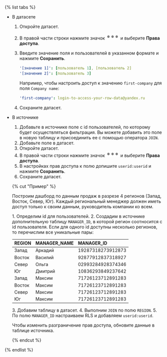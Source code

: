 {% list tabs %}

- В датасете
    
  1. Откройте датасет.
  1. В правой части строки нажмите значок ![image](../../../_assets/datalens/horizontal-ellipsis.svg) и выберите **Права доступа**.
  1. Введите значение поля и пользователей в указанном формате и нажмите **Сохранить**.
  
      ```yaml
      '[значение 1]': [пользователь 1], [пользователь 2]
      '[значение 2]': [пользователь 3]
      ```
      
      Например, чтобы настроить доступ к значению `first-company` для поля `Company name`:

      
      ```yaml
      'first-company': login-to-access-your-row-data@yandex.ru
      ```


  1.  Сохраните датасет.

- В источнике

  1. Добавьте в источнике поле с id пользователей, по которому будет осуществляться фильтрация. Вы можете добавить это поле в новую таблицу и присоединить ее с помощью оператора `JOIN`.
  1. Добавьте поле в датасет.
  1. Откройте датасет.
  1. В правой части строки нажмите значок ![image](../../../_assets/datalens/horizontal-ellipsis.svg) и выберите **Права доступа**.
  1. В настройках прав доступа к полю допишите `userid:userid` и нажмите **Сохранить**.
  1. Сохраните датасет.
    
  {% cut "Пример" %}
    
  Построим дашборд по данным продаж в разрезе 4 регионов (Запад, Восток, Север, Юг). Каждый региональный менеджер должен иметь доступ только к своим данным, руководитель компании ко всем.

  1\. Определим id для пользователей. 
  2\. Создадим в источнике дополнительную таблицу `MANAGER_ID`, в которой регион соотносится с id пользователя. Если для одного id доступны несколько регионов, то перечислим все уникальные пары:
    
    | REGION | MANAGER_NAME | MANAGER_ID        |
    |--------|--------------|-------------------|
    | Запад  | Аркадий      | 19287318273912873 |
    | Восток | Василий      | 92877912837318927 |
    | Север  | Ольга        | 02993284928374346 |
    | Юг     | Дмитрий      | 10836293849237642 |
    | Запад  | Максим       | 71726123712891283 |
    | Восток | Максим       | 71726123712891283 |
    | Север  | Максим       | 71726123712891283 |
    | Юг     | Максим       | 71726123712891283 |
  
  3\. Добавим таблицу в датасет.
  4\. Выполним `JOIN` по полю `REGION`.
  5\. По полю `MANAGER_ID` настраиваем RLS и добавляем `userid:userid`.
  
  Чтобы изменить разграничение прав доступа, обновите данные в таблице источника.
    
  {% endcut %}
    
{% endlist %}
